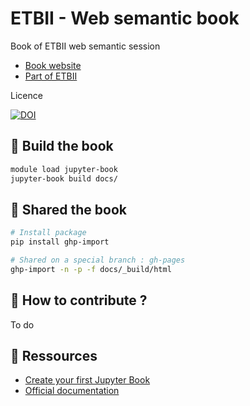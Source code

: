 # ETBII - Web semantic book

Book of ETBII web semantic session 

- [Book website](https://ifb-elixirfr.github.io/etbii_web_semantic_book/intro.html) 
- [Part of ETBII](https://moodle.france-bioinformatique.fr/course/view.php?id=13) 

Licence

[![DOI](https://zenodo.org/badge/DOI/10.5281/zenodo.7550601.svg)](https://doi.org/10.5281/zenodo.7550601)

## :hammer: Build the book 

```bash 
module load jupyter-book
jupyter-book build docs/
```

## :twisted_rightwards_arrows: Shared the book 

```bash 
# Install package
pip install ghp-import

# Shared on a special branch : gh-pages
ghp-import -n -p -f docs/_build/html
```

## :pencil: How to contribute ?

To do 

## :blue_book: Ressources 

- [Create your first Jupyter Book](https://github.com/IFB-ElixirFr/jupyterBook-demo)
- [Official documentation](https://jupyterbook.org/en/stable/intro.html)
